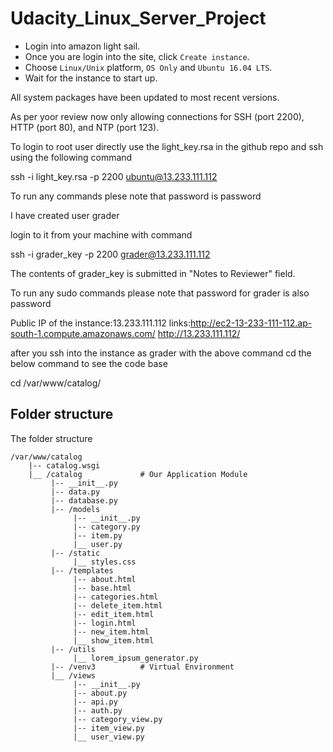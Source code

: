 # Udacity_Linux_Server_Project



- Login into amazon light sail.
- Once you are login into the site, click `Create instance`. 
- Choose `Linux/Unix` platform, `OS Only` and  `Ubuntu 16.04 LTS`.
- Wait for the instance to start up.


All system packages have been updated to most recent versions.


As per yoor review now only allowing connections for SSH (port 2200), HTTP (port 80), and NTP (port 123).




To login to root user directly use the light_key.rsa in the github repo and ssh using the following command

ssh -i light_key.rsa -p 2200 ubuntu@13.233.111.112


To run any commands plese note that password is password

I have created user grader 

login to it from your machine with command 

ssh -i grader_key -p 2200 grader@13.233.111.112

The contents of grader_key is submitted in  "Notes to Reviewer" field.

To run any sudo commands please note that password for grader is also password

Public IP of the instance:13.233.111.112
links:http://ec2-13-233-111-112.ap-south-1.compute.amazonaws.com/
http://13.233.111.112/

after you ssh into the instance as grader with the above command cd the below command to see the code base

cd /var/www/catalog/


## Folder structure

The folder structure

``` 
/var/www/catalog
    |-- catalog.wsgi
    |__ /catalog             # Our Application Module
         |-- __init__.py
         |-- data.py
         |-- database.py
         |-- /models
              |-- __init__.py
              |-- category.py
              |-- item.py
              |__ user.py   
         |-- /static
              |__ styles.css
         |-- /templates
              |-- about.html
              |-- base.html
              |-- categories.html
              |-- delete_item.html 
              |-- edit_item.html
              |-- login.html
              |-- new_item.html
              |__ show_item.html
         |-- /utils
              |__ lorem_ipsum_generator.py
         |-- /venv3          # Virtual Environment
         |__ /views
              |-- __init__.py
              |-- about.py
              |-- api.py
              |-- auth.py
              |-- category_view.py
              |-- item_view.py
              |__ user_view.py
```


